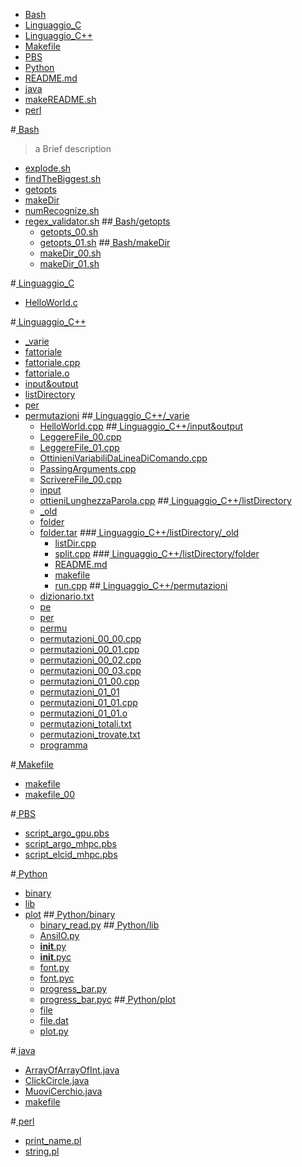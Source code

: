  - [Bash](/Bash)
 - [Linguaggio_C](/Linguaggio_C)
 - [Linguaggio_C++](/Linguaggio_C++)
 - [Makefile](/Makefile)
 - [PBS](/PBS)
 - [Python](/Python)
 - [README.md](/README.md)
 - [java](/java)
 - [makeREADME.sh](/makeREADME.sh)
 - [perl](/perl)


#[ Bash](./Bash)

 > a Brief description

 - [explode.sh](./Bash/explode.sh)
 - [findTheBiggest.sh](./Bash/findTheBiggest.sh)
 - [getopts](./Bash/getopts)
 - [makeDir](./Bash/makeDir)
 - [numRecognize.sh](./Bash/numRecognize.sh)
 - [regex_validator.sh](./Bash/regex_validator.sh)
	##[ Bash/getopts](./Bash/getopts)
	 - [getopts_00.sh](./Bash/getopts/getopts_00.sh)
	 - [getopts_01.sh](./Bash/getopts/getopts_01.sh)
	##[ Bash/makeDir](./Bash/makeDir)
	 - [makeDir_00.sh](./Bash/makeDir/makeDir_00.sh)
	 - [makeDir_01.sh](./Bash/makeDir/makeDir_01.sh)


#[ Linguaggio_C](./Linguaggio_C)
 - [HelloWorld.c](./Linguaggio_C/HelloWorld.c)


#[ Linguaggio_C++](./Linguaggio_C++)
 - [_varie](./Linguaggio_C++/_varie)
 - [fattoriale](./Linguaggio_C++/fattoriale)
 - [fattoriale.cpp](./Linguaggio_C++/fattoriale.cpp)
 - [fattoriale.o](./Linguaggio_C++/fattoriale.o)
 - [input&output](./Linguaggio_C++/input&output)
 - [listDirectory](./Linguaggio_C++/listDirectory)
 - [per](./Linguaggio_C++/per)
 - [permutazioni](./Linguaggio_C++/permutazioni)
	##[ Linguaggio_C++/_varie](./Linguaggio_C++/_varie)
	 - [HelloWorld.cpp](./Linguaggio_C++/_varie/HelloWorld.cpp)
	##[ Linguaggio_C++/input&output](./Linguaggio_C++/input&output)
	 - [LeggereFile_00.cpp](./Linguaggio_C++/input&output/LeggereFile_00.cpp)
	 - [LeggereFile_01.cpp](./Linguaggio_C++/input&output/LeggereFile_01.cpp)
	 - [OttinieniVariabiliDaLineaDiComando.cpp](./Linguaggio_C++/input&output/OttinieniVariabiliDaLineaDiComando.cpp)
	 - [PassingArguments.cpp](./Linguaggio_C++/input&output/PassingArguments.cpp)
	 - [ScrivereFile_00.cpp](./Linguaggio_C++/input&output/ScrivereFile_00.cpp)
	 - [input](./Linguaggio_C++/input&output/input)
	 - [ottieniLunghezzaParola.cpp](./Linguaggio_C++/input&output/ottieniLunghezzaParola.cpp)
	##[ Linguaggio_C++/listDirectory](./Linguaggio_C++/listDirectory)
	 - [_old](./Linguaggio_C++/listDirectory/_old)
	 - [folder](./Linguaggio_C++/listDirectory/folder)
	 - [folder.tar](./Linguaggio_C++/listDirectory/folder.tar)
		###[ Linguaggio_C++/listDirectory/_old](./Linguaggio_C++/listDirectory/_old)
		 - [listDir.cpp](./Linguaggio_C++/listDirectory/_old/listDir.cpp)
		 - [split.cpp](./Linguaggio_C++/listDirectory/_old/split.cpp)
		###[ Linguaggio_C++/listDirectory/folder](./Linguaggio_C++/listDirectory/folder)
		 - [README.md](./Linguaggio_C++/listDirectory/folder/README.md)
		 - [makefile](./Linguaggio_C++/listDirectory/folder/makefile)
		 - [run.cpp](./Linguaggio_C++/listDirectory/folder/run.cpp)
	##[ Linguaggio_C++/permutazioni](./Linguaggio_C++/permutazioni)
	 - [dizionario.txt](./Linguaggio_C++/permutazioni/dizionario.txt)
	 - [pe](./Linguaggio_C++/permutazioni/pe)
	 - [per](./Linguaggio_C++/permutazioni/per)
	 - [permu](./Linguaggio_C++/permutazioni/permu)
	 - [permutazioni_00_00.cpp](./Linguaggio_C++/permutazioni/permutazioni_00_00.cpp)
	 - [permutazioni_00_01.cpp](./Linguaggio_C++/permutazioni/permutazioni_00_01.cpp)
	 - [permutazioni_00_02.cpp](./Linguaggio_C++/permutazioni/permutazioni_00_02.cpp)
	 - [permutazioni_00_03.cpp](./Linguaggio_C++/permutazioni/permutazioni_00_03.cpp)
	 - [permutazioni_01_00.cpp](./Linguaggio_C++/permutazioni/permutazioni_01_00.cpp)
	 - [permutazioni_01_01](./Linguaggio_C++/permutazioni/permutazioni_01_01)
	 - [permutazioni_01_01.cpp](./Linguaggio_C++/permutazioni/permutazioni_01_01.cpp)
	 - [permutazioni_01_01.o](./Linguaggio_C++/permutazioni/permutazioni_01_01.o)
	 - [permutazioni_totali.txt](./Linguaggio_C++/permutazioni/permutazioni_totali.txt)
	 - [permutazioni_trovate.txt](./Linguaggio_C++/permutazioni/permutazioni_trovate.txt)
	 - [programma](./Linguaggio_C++/permutazioni/programma)


#[ Makefile](./Makefile)
 - [makefile](./Makefile/makefile)
 - [makefile_00](./Makefile/makefile_00)


#[ PBS](./PBS)
 - [script_argo_gpu.pbs](./PBS/script_argo_gpu.pbs)
 - [script_argo_mhpc.pbs](./PBS/script_argo_mhpc.pbs)
 - [script_elcid_mhpc.pbs](./PBS/script_elcid_mhpc.pbs)


#[ Python](./Python)
 - [binary](./Python/binary)
 - [lib](./Python/lib)
 - [plot](./Python/plot)
	##[ Python/binary](./Python/binary)
	 - [binary_read.py](./Python/binary/binary_read.py)
	##[ Python/lib](./Python/lib)
	 - [AnsiIO.py](./Python/lib/AnsiIO.py)
	 - [__init__.py](./Python/lib/__init__.py)
	 - [__init__.pyc](./Python/lib/__init__.pyc)
	 - [font.py](./Python/lib/font.py)
	 - [font.pyc](./Python/lib/font.pyc)
	 - [progress_bar.py](./Python/lib/progress_bar.py)
	 - [progress_bar.pyc](./Python/lib/progress_bar.pyc)
	##[ Python/plot](./Python/plot)
	 - [file](./Python/plot/file)
	 - [file.dat](./Python/plot/file.dat)
	 - [plot.py](./Python/plot/plot.py)


#[ java](./java)
 - [ArrayOfArrayOfInt.java](./java/ArrayOfArrayOfInt.java)
 - [ClickCircle.java](./java/ClickCircle.java)
 - [MuoviCerchio.java](./java/MuoviCerchio.java)
 - [makefile](./java/makefile)


#[ perl](./perl)
 - [print_name.pl](./perl/print_name.pl)
 - [string.pl](./perl/string.pl)
